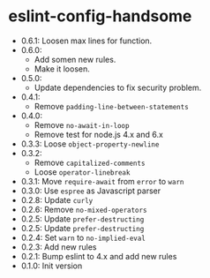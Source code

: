 # eslint-config-handsome

- 0.6.1: Loosen max lines for function.
- 0.6.0:
  - Add somen new rules.
  - Make it loosen.
- 0.5.0:
  - Update dependencies to fix security problem.
- 0.4.1:
  - Remove `padding-line-between-statements`
- 0.4.0:
  - Remove `no-await-in-loop`
  - Remove test for node.js 4.x and 6.x
- 0.3.3: Loose `object-property-newline`
- 0.3.2:
  - Remove `capitalized-comments`
  - Loose `operator-linebreak`
- 0.3.1: Move `require-await` from `error` to `warn`
- 0.3.0: Use `espree` as Javascript parser
- 0.2.8: Update `curly`
- 0.2.6: Remove `no-mixed-operators`
- 0.2.5: Update `prefer-destructing`
- 0.2.5: Update `prefer-destructing`
- 0.2.4: Set `warn` to `no-implied-eval`
- 0.2.3: Add new rules
- 0.2.1: Bump eslint to 4.x and add new rules
- 0.1.0: Init version

